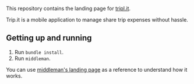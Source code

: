 This repository contains the landing page for [tripl.it](http://triplit.groupbuddies.com).

Trip.it is a mobile application to manage share trip expenses without hassle.

## Getting up and running

1. Run `bundle install`.
2. Run `middleman`.

You can use [middleman's landing page](http://middlemanapp.com/) as a reference to understand how it works.
